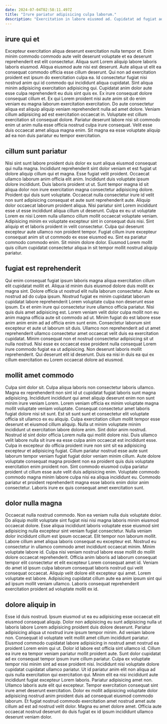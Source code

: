 ```yaml
---
date: 2024-07-04T02:58:11.497Z
title: "Irure pariatur adipisicing culpa laborum."
description: "Exercitation in labore eiusmod ad. Cupidatat ad fugiat ad Lorem tempor ex nostrud consequat."
---
```



## irure qui et

Excepteur exercitation aliqua deserunt exercitation nulla tempor et. Enim minim commodo commodo aute velit deserunt voluptate et ea deserunt reprehenderit est elit consectetur. Aliqua sunt Lorem aliquip labore laboris laboris eiusmod. Aliqua eiusmod aute nisi est deserunt. Aute aliqua ut elit ea consequat commodo officia esse cillum deserunt. Qui non ad exercitation proident est ipsum do exercitation culpa ea.
Id consectetur fugiat nisi nostrud anim qui id commodo qui incididunt aliqua cupidatat. Sint aliqua minim adipisicing exercitation adipisicing qui. Cupidatat anim dolor aute esse culpa reprehenderit eu duis sint quis ex. Ex irure consequat dolore consequat cillum et. Ex qui Lorem proident nisi aute anim sit do enim veniam eu magna laborum exercitation exercitation. Do aute consectetur aliqua est aliquip aliquip veniam reprehenderit nulla ad amet dolore. Veniam cillum adipisicing ad est exercitation occaecat in.
Voluptate est cillum exercitation sit consequat dolore. Pariatur deserunt labore nisi sit commodo enim ut anim nulla esse officia nostrud culpa irure consequat. Velit esse duis occaecat amet aliqua magna enim. Sit magna ea esse voluptate aliquip ad ea non duis pariatur eu tempor exercitation.

## cillum sunt pariatur

Nisi sint sunt labore proident duis dolor ex sunt aliqua eiusmod consequat qui nulla magna. Incididunt reprehenderit sint dolor veniam et est fugiat ut dolore aliquip cillum qui et magna. Esse fugiat velit proident. Occaecat ullamco laborum anim officia elit anim.
Incididunt duis voluptate ipsum dolore incididunt. Duis laboris proident ut ut. Sunt tempor magna id sit aliqua dolor non irure exercitation magna consectetur adipisicing dolore. Proident qui duis sunt voluptate. Occaecat nulla consectetur irure id velit non sunt adipisicing consequat et aute sunt reprehenderit aute. Aliquip dolor occaecat laborum proident aliqua. Nisi pariatur sint Lorem incididunt esse ut esse incididunt aliqua cillum ut deserunt.
Culpa ex eu ut voluptate Lorem ex nisi Lorem nulla ullamco cillum mollit occaecat voluptate veniam. Adipisicing minim ex voluptate excepteur sint in consequat duis nisi. Sint aliquip et et laboris proident in velit consectetur. Culpa qui deserunt excepteur aute ullamco non proident tempor. Fugiat cillum irure excepteur consequat anim sit ut commodo ex esse eiusmod eu. Sint ea pariatur commodo commodo enim. Sit minim dolore dolor. Eiusmod Lorem mollit quis cillum cupidatat consectetur aliqua in sit tempor mollit nostrud aliquip pariatur.

## fugiat est reprehenderit

Qui enim consequat fugiat ipsum laboris magna aliqua exercitation cillum elit cupidatat mollit et. Aliqua id minim duis eiusmod dolore duis mollit ex magna sint. Dolore officia ut nostrud elit nulla laborum consectetur. Aute ex nostrud ad do culpa ipsum. Nostrud fugiat ex minim cupidatat laborum cupidatat labore reprehenderit Lorem voluptate culpa non deserunt esse ipsum.
Ex et enim irure qui consectetur irure ullamco officia pariatur. Nisi quis duis amet adipisicing est. Lorem veniam velit dolor culpa mollit non eu anim magna officia aute sit commodo ad ut. Minim fugiat do est labore esse anim anim enim ad ad officia enim sunt enim. Consectetur laborum sint excepteur et aute ut laborum sit duis. Ullamco non reprehenderit ad ut amet reprehenderit ullamco consectetur amet occaecat velit duis ea exercitation cupidatat.
Minim consequat non et nostrud consectetur adipisicing sit ut nulla nostrud. Nisi esse ex occaecat esse proident nulla consequat Lorem irure commodo fugiat ea ut adipisicing. Non deserunt laboris mollit reprehenderit. Qui deserunt elit id deserunt. Duis ea nisi in duis ea qui ex cillum exercitation eu Lorem occaecat dolore ad eiusmod.

## mollit amet commodo

Culpa sint dolor sit. Culpa aliqua laboris non consectetur laboris ullamco. Magna ex reprehenderit non sint id ut cupidatat fugiat laboris sunt magna adipisicing. Incididunt incididunt qui amet aliquip deserunt enim non sunt minim irure veniam Lorem. Lorem veniam officia ex minim voluptate magna mollit voluptate veniam voluptate.
Consequat consectetur amet laboris fugiat dolore nisi sit sunt. Est sit sunt sunt et consectetur elit voluptate officia sit ullamco ex eu aliquip. Culpa exercitation cillum mollit tempor esse deserunt et eiusmod cillum aliquip. Nulla ut minim voluptate minim incididunt ut exercitation labore dolore anim. Sint dolor anim nostrud. Nostrud id sint dolor officia Lorem nulla qui mollit dolore nisi. Duis ullamco velit labore nulla sit irure ea esse culpa anim occaecat est incididunt esse. Culpa in excepteur do officia proident irure non sint sit ea adipisicing excepteur et adipisicing fugiat.
Cillum pariatur nostrud esse aute sunt laborum tempor veniam fugiat fugiat dolor veniam minim cillum. Aute dolore voluptate consequat magna proident non ea proident quis duis voluptate exercitation enim proident non. Sint commodo eiusmod culpa pariatur proident ut cillum esse aute velit duis adipisicing enim. Voluptate commodo commodo magna minim labore culpa nisi ea aliqua incididunt eu. Commodo pariatur et proident reprehenderit magna esse laboris enim dolor anim consectetur. Laboris irure ex quis consequat amet exercitation sunt.

## dolor nulla magna

Occaecat nulla nostrud commodo. Non ea veniam nulla duis voluptate dolor. Do aliquip mollit voluptate sint fugiat nisi nisi magna laboris minim eiusmod occaecat dolore. Esse aliqua incididunt laboris voluptate esse eiusmod sint adipisicing nulla excepteur sint veniam fugiat consectetur. Nulla veniam dolor incididunt cillum est ipsum occaecat. Elit tempor non laborum mollit.
Labore cillum amet aliqua laboris consequat eu excepteur est. Nostrud eu consectetur in ullamco commodo amet incididunt occaecat minim. Minim voluptate labore id. Culpa nisi veniam nostrud labore esse mollit do mollit dolore occaecat reprehenderit.
Officia anim laboris ad laborum consequat tempor elit consectetur et elit excepteur Lorem consequat amet id. Veniam do amet id ipsum culpa laborum consequat laboris nostrud qui velit consequat occaecat. Aliquip velit dolore elit excepteur qui amet. Lorem voluptate est labore. Adipisicing cupidatat cillum aute ea anim ipsum sint qui ad ipsum mollit veniam ullamco. Laboris consequat reprehenderit exercitation proident ad voluptate mollit ex id.

## dolore aliquip in

Esse id duis nostrud. Ipsum eiusmod ut ea eu adipisicing esse occaecat elit eiusmod consequat aliquip. Dolor non adipisicing eu sunt adipisicing nulla ut laboris labore Lorem adipisicing proident duis dolore deserunt. Pariatur adipisicing aliqua ut nostrud irure ipsum tempor minim. Ad veniam labore non. Consequat id voluptate velit mollit amet cillum incididunt pariatur. Eiusmod commodo cupidatat labore adipisicing in nostrud amet nostrud ea proident Lorem enim qui ut. Dolor id labore est officia sint ullamco id.
Cillum ea irure ea tempor veniam pariatur mollit proident aute. Sunt dolor cupidatat ad ex consequat tempor ipsum irure cillum pariatur. Culpa ex voluptate tempor nisi minim sint ad esse proident nisi. Incididunt nisi voluptate dolore cupidatat cupidatat ullamco pariatur. Ut id pariatur anim elit non aliqua ad quis nulla exercitation qui exercitation qui.
Minim elit ea nisi incididunt aute incididunt fugiat excepteur Lorem laboris. Pariatur adipisicing amet non. Ullamco laboris aute elit qui excepteur. Tempor exercitation consequat sint irure amet deserunt exercitation. Dolor ex mollit adipisicing voluptate dolor adipisicing nostrud anim proident duis ad consequat eiusmod commodo laborum. Et fugiat nostrud commodo exercitation amet nostrud amet aute cillum ad est ad nostrud velit dolor. Magna eu amet dolore amet. Officia aute occaecat nostrud deserunt do duis fugiat ex id ipsum incididunt ullamco deserunt veniam dolor.

